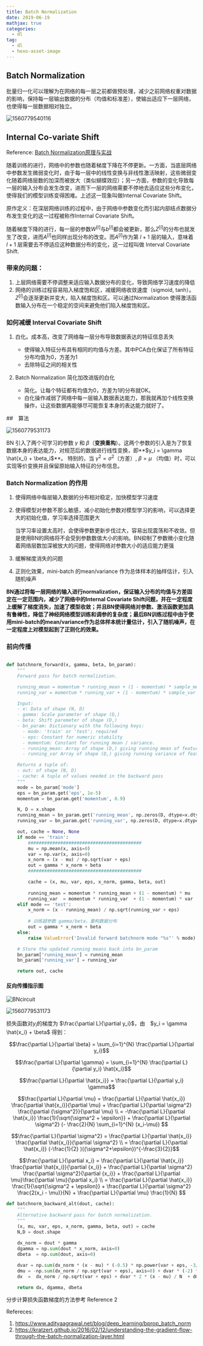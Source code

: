```yaml
---
title: Batch Normalization
date: 2019-06-19
mathjax: true
categories:
  - dl
tag:
  - dl
  - hexo-asset-image
---
```




## Batch Normalization

批量归一化可以理解为在网络的每一层之前都做预处理，减少之前网络权重对数据的影响，保持每一层输出数据的分布（均值和标准差），使输出适应下一层网络，也使得每一层数据相对独立。

![1560779540116](batch_normalization/1560779540116.png)

## Internal Co-variate Shift

Reference: [Batch Normalization原理与实战](<https://zhuanlan.zhihu.com/p/34879333>)

随着训练的进行，网络中的参数也随着梯度下降在不停更新。一方面，当底层网络中参数发生微弱变化时，由于每一层中的线性变换与非线性激活映射，这些微弱变化随着网络层数的加深而被放大（类似蝴蝶效应）；另一方面，参数的变化导致每一层的输入分布会发生改变，进而下一层的网络需要不停地去适应这些分布变化，使得我们的模型训练变得困难。上述这一现象叫做Internal Covariate Shift。

原作定义：在深层网络训练的过程中，由于网络中参数变化而引起内部结点数据分布发生变化的这一过程被称作Internal Covariate Shift。

随着梯度下降的进行，每一层的参数$W^{[l]}$与$b^{[l]}$都会被更新，那么$Z^{[l]}$的分布也就发生了改变，进而$A^{[l]}$也同样出现分布的改变。而$A^{[l]}$作为第 $l+1$ 层的输入，意味着 $l+1$ 层需要去不停适应这种数据分布的变化，这一过程叫做 Interval Covariate Shift.

### 带来的问题：

1. 上层网络需要不停调整来适应输入数据分布的变化，导致网络学习速度的降低
2. 网络的训练过程容易陷入梯度饱和区，减缓网络收敛速度（sigmoid, tanh）。 $Z^{[l]}$会逐渐更新并变大，陷入梯度饱和区。可以通过Normalization 使得激活函数输入分布在一个稳定的空间来避免他们陷入梯度饱和区。

### 如何减缓 Interval Covariate Shift

1. 白化。成本高，改变了网络每一层分布导致数据表达的特征信息丢失

   - 使得输入特征分布具有相同的均值与方差。其中PCA白化保证了所有特征分布均值为0，方差为1
   - 去除特征之间的相关性

2. Batch Normalization   简化加改进版的白化

   - 简化。让每个特征都有均值为0，方差为1的分布就OK。
   - 白化操作减弱了网络中每一层输入数据表达能力，那我就再加个线性变换操作，让这些数据再能够尽可能恢复本身的表达能力就好了。


##　算法

   ![1560779531173](batch_normalization/1560779531173.png)

BN 引入了两个可学习的参数 $\gamma$ 和 $\beta$（**变换重构**）。这两个参数的引入是为了恢复数据本身的表达能力，对规范后的数据进行线性变换，即**$y_i = \gamma \hat{x_i} + \beta_i$**。 特别的，当 $\gamma^2=\sigma ^2$（方差）, $\beta = \mu$ （均值）时，可以实现等价变换并且保留原始输入特征的分布信息。

### Batch Normalization 的作用

1. 使得网络中每层输入数据的分布相对稳定，加快模型学习速度

2. 使得模型对参数不那么敏感，减小初始化参数对模型学习的影响，可以选择更大的初始化值，学习率选择范围更大

   当学习率设置太高时，会使得参数更新步伐过大，容易出现震荡和不收敛。但是使用BN的网络将不会受到参数数值大小的影响。BN抑制了参数微小变化随着网络层数加深被放大的问题，使得网络对参数大小的适应能力更强

3. 缓解梯度消失的问题

4. 正则化效果，mini-batch 的mean/variance 作为总体样本的抽样估计，引入随机噪声

**BN通过将每一层网络的输入进行normalization，保证输入分布的均值与方差固定在一定范围内，减少了网络中的Internal Covariate Shift问题，并在一定程度上缓解了梯度消失，加速了模型收敛；并且BN使得网络对参数、激活函数更加具有鲁棒性，降低了神经网络模型训练和调参的复杂度；最后BN训练过程中由于使用mini-batch的mean/variance作为总体样本统计量估计，引入了随机噪声，在一定程度上对模型起到了正则化的效果。**

### 前向传播

```python

def batchnorm_forward(x, gamma, beta, bn_param):
    """
    Forward pass for batch normalization.

    running_mean = momentum * running_mean + (1 - momentum) * sample_mean
    running_var = momentum * running_var + (1 - momentum) * sample_var

    Input:
    - x: Data of shape (N, D)
    - gamma: Scale parameter of shape (D,)
    - beta: Shift paremeter of shape (D,)
    - bn_param: Dictionary with the following keys:
      - mode: 'train' or 'test'; required
      - eps: Constant for numeric stability
      - momentum: Constant for running mean / variance.
      - running_mean: Array of shape (D,) giving running mean of features
      - running_var Array of shape (D,) giving running variance of features

    Returns a tuple of:
    - out: of shape (N, D)
    - cache: A tuple of values needed in the backward pass
    """
    mode = bn_param['mode']
    eps = bn_param.get('eps', 1e-5)
    momentum = bn_param.get('momentum', 0.9)

    N, D = x.shape
    running_mean = bn_param.get('running_mean', np.zeros(D, dtype=x.dtype))
    running_var = bn_param.get('running_var', np.zeros(D, dtype=x.dtype))

    out, cache = None, None
    if mode == 'train':
        ##########################################
        mu = np.mean(x, axis=0)
        var = np.var(x, axis=0)
        x_norm = (x - mu) / np.sqrt(var + eps)
        out = gamma * x_norm + beta
        ##########################################

        cache = (x, mu, var, eps, x_norm, gamma, beta, out)
        
        running_mean = momentum * running_mean + (1 - momentum) * mu
        running_var  = momentum * running_var  + (1 - momentum) * var
    elif mode == 'test':
        x_norm = (x - running_mean) / np.sqrt(running_var + eps)
       
    	# 训练超参数 gamma/beta，重构数据分布
    	out = gamma * x_norm + beta
    else:
        raise ValueError('Invalid forward batchnorm mode "%s"' % mode)

    # Store the updated running means back into bn_param
    bn_param['running_mean'] = running_mean
    bn_param['running_var'] = running_var

    return out, cache
```



#### 反向传播指示图

![BNcircuit](batch_normalization/BNcircuit-1561283729951.png)

![1560779531173](batch_normalization/1560779531173.png)

损失函数对$y_i$的梯度为 $\frac{\partial L}{\partial y_i}$，由　$y_i = \gamma \hat{x_i} + \beta$ 得到：

$$\frac{\partial L}{\partial \beta} = \sum_{i=1}^{N} \frac{\partial L}{\partial y_i}$$

$$\frac{\partial L}{\partial \gamma} = \sum_{i=1}^{N} \frac{\partial L}{\partial y_i} \hat{x_i}$$

$$\frac{\partial L}{\partial \hat{x_i}} = \frac{\partial L}{\partial y_i} \gamma$$



$$\frac{\partial L}{\partial \mu} = \frac{\partial L}{\partial \hat{x_i}} \frac{\partial \hat{x_i}}{\partial \mu} +  \frac{\partial L}{\partial \sigma^2} \frac{\partial {\sigma^2}}{\partial \mu}  \\  =  -\frac{\partial L}{\partial \hat{x_i}} \frac{1}{\sqrt{\sigma^2 + \epsilon}} + \frac{\partial L}{\partial \sigma^2} (- \frac{2}{N} \sum_{i=1}^{N} (x_i-\mu)) $$

$$\frac{\partial L}{\partial \sigma^2} =  \frac{\partial L}{\partial \hat{x_i}} \frac{\partial \hat{x_i}}{\partial \sigma^2} \\  = \frac{\partial L}{\partial \hat{x_i}} (-\frac{1}{2} )({\sigma^2+\epsilon})^{-\frac{3}{2}}$$

$$\frac{\partial L}{\partial x_i} =  \frac{\partial L}{\partial \hat{x_i}} \frac{\partial \hat{x_i}}{\partial {x_i}} +   \frac{\partial L}{\partial \sigma^2} \frac{\partial \sigma^2}{\partial {x_i}} + \frac{\partial L}{\partial \mu}\frac{\partial \mu}{\partial x_i} \\ = \frac{\partial L}{\partial \hat{x_i}} \frac{1}{\sqrt{\sigma^2 + \epsilon}} + \frac{\partial L}{\partial \sigma^2} \frac{2(x_i - \mu)}{N}  + \frac{\partial L}{\partial \mu} \frac{1}{N} $$

```python
def batchnorm_backward_alt(dout, cache):
    """
    Alternative backward pass for batch normalization.     
    """
    (x, mu, var, eps, x_norm, gamma, beta, out) = cache
    N,D = dout.shape
    
    dx_norm = dout * gamma
    dgamma = np.sum(dout * x_norm, axis=0)
    dbeta  = np.sum(dout, axis=0)

    dvar = np.sum(dx_norm * (x - mu) * (-0.5) * np.power(var + eps, -3/2), axis=0)
    dmu = -np.sum(dx_norm / np.sqrt(var + eps), axis=0) + dvar * (-2) * np.sum(x - mu, axis=0) / N
    dx  =  dx_norm / np.sqrt(var + eps) + dvar * 2 * (x - mu) / N  + dmu / N     

    return dx, dgamma, dbeta
```



分步计算损失函数梯度的方法参考 Reference 2



Refereces:

1. <https://www.adityaagrawal.net/blog/deep_learning/bprop_batch_norm>
2. <https://kratzert.github.io/2016/02/12/understanding-the-gradient-flow-through-the-batch-normalization-layer.html>